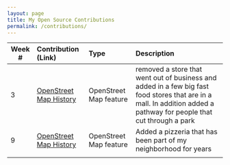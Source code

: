 ```yaml
---
layout: page
title: My Open Source Contributions
permalink: /contributions/
---
```


<!--
Type of the contribution should be "Wikipedia edit", "OpenStreet Map feature", "Project Documentation", "Project Code", "Blog Edit", etc.

The description should include a brief summary of what you did.

Replace the first row below with your contribution.

-->





| Week #       | Contribution (Link)  | Type  | Description |
|---|:---|:---|:---|
|  3  | [OpenStreet Map History](https://www.openstreetmap.org/changeset/74403584#map=17/40.73281/-73.86116)    | OpenStreet Map feature    |removed a store that went out of business and added in a few big fast food stores that are in a mall. In addition added a pathway for people that cut through a park   |
|   9  |  [OpenStreet Map History](https://www.openstreetmap.org/changeset/76256170)   | OpenStreet Map feature | Added a pizzeria that has been part of my neighborhood for years     |
|     |     |     |      |
